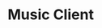 # Music Client

<!-- ![screenshot](https://github.com/JuanGrooth/Music-Player/blob/master/Screenshot%202020-06-06%20at%2015.47.04.png?raw=true) -->